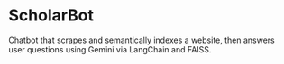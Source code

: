 # ScholarBot
Chatbot that scrapes and semantically indexes a website, then answers user questions using Gemini via LangChain and FAISS.
